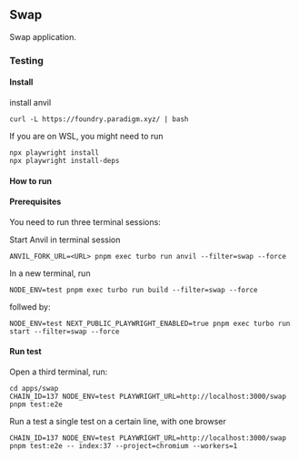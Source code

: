 ## Swap

Swap application.


### Testing

#### Install

install anvil
```
curl -L https://foundry.paradigm.xyz/ | bash
```

If you are on WSL, you might need to run 
```
npx playwright install
npx playwright install-deps
```

#### How to run

#### Prerequisites

You need to run three terminal sessions:

Start Anvil in terminal session
```
ANVIL_FORK_URL=<URL> pnpm exec turbo run anvil --filter=swap --force
```

In a new terminal, run
``` 
NODE_ENV=test pnpm exec turbo run build --filter=swap --force
```

follwed by:
```
NODE_ENV=test NEXT_PUBLIC_PLAYWRIGHT_ENABLED=true pnpm exec turbo run start --filter=swap --force
```

#### Run test


Open a third terminal, run:
```
cd apps/swap
CHAIN_ID=137 NODE_ENV=test PLAYWRIGHT_URL=http://localhost:3000/swap pnpm test:e2e
```

Run a test a single test on a certain line, with one browser
```
CHAIN_ID=137 NODE_ENV=test PLAYWRIGHT_URL=http://localhost:3000/swap pnpm test:e2e -- index:37 --project=chromium --workers=1
```